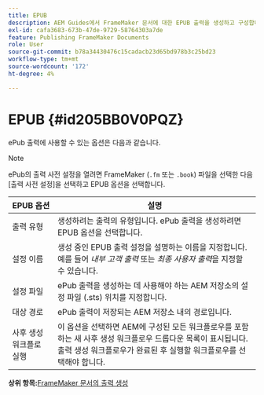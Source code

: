 ```yaml
---
title: EPUB
description: AEM Guides에서 FrameMaker 문서에 대한 EPUB 출력을 생성하고 구성합니다.
exl-id: cafa3683-673b-47de-9729-58764303a7de
feature: Publishing FrameMaker Documents
role: User
source-git-commit: b78a34430476c15cadacb23d65bd978b3c25bd23
workflow-type: tm+mt
source-wordcount: '172'
ht-degree: 4%

---
```


# EPUB {#id205BB0V0PQZ}

ePub 출력에 사용할 수 있는 옵션은 다음과 같습니다.

>[!NOTE]
>
> ePub의 출력 사전 설정을 열려면 FrameMaker \(`.fm` 또는 `.book`\) 파일을 선택한 다음 [출력 사전 설정]을 선택하고 EPUB 옵션을 선택합니다.

| EPUB 옵션 | 설명 |
|-----------|-----------|
| 출력 유형 | 생성하려는 출력의 유형입니다. ePub 출력을 생성하려면 EPUB 옵션을 선택합니다. |
| 설정 이름 | 생성 중인 EPUB 출력 설정을 설명하는 이름을 지정합니다. 예를 들어 *내부 고객 출력* 또는 *최종 사용자 출력*&#x200B;을 지정할 수 있습니다. |
| 설정 파일 | ePub 출력을 생성하는 데 사용해야 하는 AEM 저장소의 설정 파일 \(.sts\) 위치를 지정합니다. |
| 대상 경로 | ePub 출력이 저장되는 AEM 저장소 내의 경로입니다. |
| 사후 생성 워크플로 실행 | 이 옵션을 선택하면 AEM에 구성된 모든 워크플로우를 포함하는 새 사후 생성 워크플로우 드롭다운 목록이 표시됩니다. 출력 생성 워크플로우가 완료된 후 실행할 워크플로우를 선택해야 합니다. |

**상위 항목:**&#x200B;[&#x200B; FrameMaker 문서의 출력 생성](fm-output-generatation.md)
